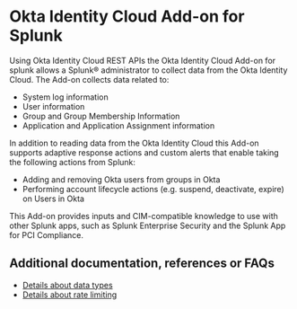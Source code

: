 # Okta Identity Cloud Add-on for Splunk

Using Okta Identity Cloud REST APIs the Okta Identity Cloud Add-on for splunk allows a Splunk® administrator to collect data from the Okta Identity Cloud.
The Add-on collects data related to:

- System log information
- User information
- Group and Group Membership Information
- Application and Application Assignment information

In addition to reading data from the Okta Identity Cloud this Add-on supports adaptive response actions and custom alerts that enable taking the following actions from Splunk:

- Adding and removing Okta users from groups in Okta
- Performing account lifecycle actions (e.g. suspend, deactivate, expire) on Users in Okta

This Add-on provides inputs and CIM-compatible knowledge to use with other Splunk apps, such as Splunk Enterprise Security and the Splunk App for PCI Compliance.


## Additional documentation, references or FAQs

- [Details about data types](https://github.com/mbegan/Okta-Scripts/blob/master/saveEventLogs.md)
- [Details about rate limiting](https://github.com/mbegan/Okta-Scripts/blob/master/saveEventLogs.md)
